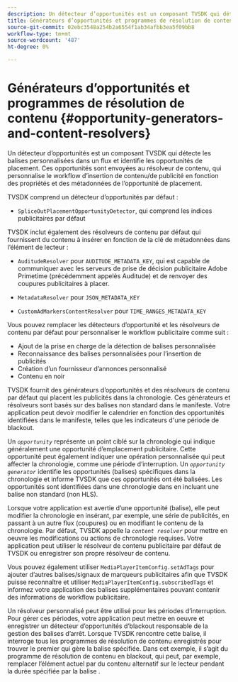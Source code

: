 ```yaml
---
description: Un détecteur d’opportunités est un composant TVSDK qui détecte les balises personnalisées dans un flux et identifie les opportunités de placement. Ces opportunités sont envoyées au résolveur de contenu, qui personnalise le workflow d’insertion de contenu/de publicité en fonction des propriétés et des métadonnées de l’opportunité de placement.
title: Générateurs d’opportunités et programmes de résolution de contenu
source-git-commit: 02ebc3548a254b2a6554f1ab34afbb3ea5f09bb8
workflow-type: tm+mt
source-wordcount: '487'
ht-degree: 0%

---
```


# Générateurs d’opportunités et programmes de résolution de contenu {#opportunity-generators-and-content-resolvers}

Un détecteur d’opportunités est un composant TVSDK qui détecte les balises personnalisées dans un flux et identifie les opportunités de placement. Ces opportunités sont envoyées au résolveur de contenu, qui personnalise le workflow d’insertion de contenu/de publicité en fonction des propriétés et des métadonnées de l’opportunité de placement.

TVSDK comprend un détecteur d’opportunités par défaut :

* `SpliceOutPlacementOpportunityDetector`, qui comprend les indices publicitaires par défaut

TVSDK inclut également des résolveurs de contenu par défaut qui fournissent du contenu à insérer en fonction de la clé de métadonnées dans l’élément de lecteur :

* `AuditudeResolver` pour `AUDITUDE_METADATA_KEY`, qui est capable de communiquer avec les serveurs de prise de décision publicitaire Adobe Primetime (précédemment appelés Auditude) et de renvoyer des coupures publicitaires à placer.

* `MetadataResolver` pour `JSON_METADATA_KEY`

* `CustomAdMarkersContentResolver` pour `TIME_RANGES_METADATA_KEY`

Vous pouvez remplacer les détecteurs d’opportunité et les résolveurs de contenu par défaut pour personnaliser le workflow publicitaire comme suit :

* Ajout de la prise en charge de la détection de balises personnalisée
* Reconnaissance des balises personnalisées pour l’insertion de publicités
* Création d’un fournisseur d’annonces personnalisé
* Contenu en noir

TVSDK fournit des générateurs d’opportunités et des résolveurs de contenu par défaut qui placent les publicités dans la chronologie. Ces générateurs et résolveurs sont basés sur des balises non standard dans le manifeste. Votre application peut devoir modifier le calendrier en fonction des opportunités identifiées dans le manifeste, telles que les indicateurs d&#39;une période de blackout.

Un *`opportunity`* représente un point ciblé sur la chronologie qui indique généralement une opportunité d’emplacement publicitaire. Cette opportunité peut également indiquer une opération personnalisée qui peut affecter la chronologie, comme une période d’interruption. Un *`opportunity generator`* identifie les opportunités (balises) spécifiques dans la chronologie et informe TVSDK que ces opportunités ont été balisées. Les opportunités sont identifiées dans une chronologie dans en incluant une balise non standard (non HLS).

Lorsque votre application est avertie d’une opportunité (balise), elle peut modifier la chronologie en insérant, par exemple, une série de publicités, en passant à un autre flux (coupures) ou en modifiant le contenu de la chronologie. Par défaut, TVSDK appelle la *`content resolver`* pour mettre en oeuvre les modifications ou actions de chronologie requises. Votre application peut utiliser le résolveur de contenu publicitaire par défaut de TVSDK ou enregistrer son propre résolveur de contenu.

Vous pouvez également utiliser `MediaPlayerItemConfig.setAdTags` pour ajouter d’autres balises/signaux de marqueurs publicitaires afin que TVSDK puisse reconnaître et utiliser `MediaPlayerItemConfig.subscribedTags` et informez votre application des balises supplémentaires pouvant contenir des informations de workflow publicitaire.

Un résolveur personnalisé peut être utilisé pour les périodes d’interruption. Pour gérer ces périodes, votre application peut mettre en oeuvre et enregistrer un détecteur d’opportunités d’blackout responsable de la gestion des balises d’arrêt. Lorsque TVSDK rencontre cette balise, il interroge tous les programmes de résolution de contenu enregistrés pour trouver le premier qui gère la balise spécifiée. Dans cet exemple, il s’agit du programme de résolution de contenu en blackout, qui peut, par exemple, remplacer l’élément actuel par du contenu alternatif sur le lecteur pendant la durée spécifiée par la balise .
